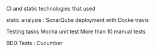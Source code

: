 CI and static technologies that used

static analysis : SonarQube
deployment with Docke  travis

Testing tasks
Mocha unit test
More than 10 manual tests

BDD Tests : Cucumber
